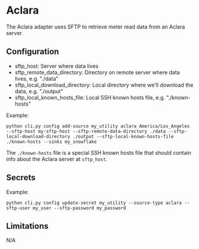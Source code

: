 # Aclara

The Aclara adapter uses SFTP to retrieve meter read data from an Aclara server.

## Configuration

- sftp_host: Server where data lives
- sftp_remote_data_directory: Directory on remote server where data lives, e.g. "./data"
- sftp_local_download_directory: Local directory where we'll download the data, e.g. "./output"
- sftp_local_known_hosts_file: Local SSH known hosts file, e.g. "./known-hosts"

Example:
```
python cli.py config add-source my_utility aclara America/Los_Angeles --sftp-host my-sftp-host --sftp-remote-data-directory ./data --sftp-local-download-directory ./output --sftp-local-known-hosts-file ./known-hosts --sinks my_snowflake
```

The `./known-hosts` file is a special SSH known hosts file that should contain info about the Aclara server at `sftp_host`.

## Secrets

Example:
```
python cli.py config update-secret my_utility --source-type aclara --sftp-user my_user --sftp-password my_password
```

## Limitations

N/A